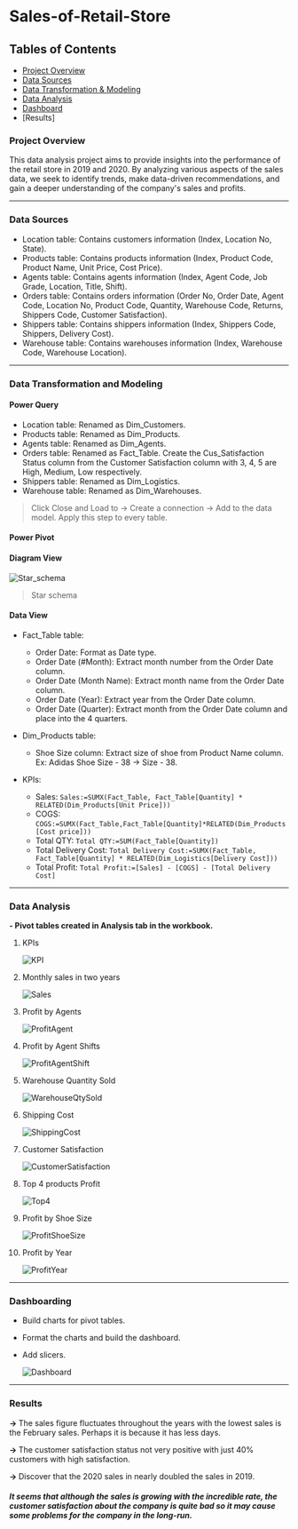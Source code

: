# Sales-of-Retail-Store

## Tables of Contents
- [Project Overview](https://github.com/Phatolic/HR#project-overview)
- [Data Sources](https://github.com/Phatolic/HR#data-sources)
- [Data Transformation & Modeling](https://github.com/Phatolic/HR#data-transformation-and-modeling)
- [Data Analysis](https://github.com/Phatolic/HR#data-analysis)
- [Dashboard](https://github.com/Phatolic/HR#dashboarding)
- [Results]

### Project Overview

This data analysis project aims to provide insights into the performance of the retail store in 2019 and 2020. By analyzing various aspects of the sales data, we seek to identify trends, make data-driven recommendations, and gain a deeper understanding of the company's sales and profits.  

---
### Data Sources

- Location table: Contains customers information (Index, Location No, State).
- Products table: Contains products information (Index, Product Code, Product Name, Unit Price, Cost Price).
- Agents table: Contains agents information (Index, Agent Code, Job Grade, Location, Title, Shift).
- Orders table: Contains orders information (Order No, Order Date, Agent Code, Location No, Product Code, Quantity, Warehouse Code, Returns, Shippers Code, Customer Satisfaction).
- Shippers table: Contains shippers information (Index, Shippers Code, Shippers, Delivery Cost).
- Warehouse table: Contains warehouses information (Index, Warehouse Code, Warehouse Location).

---
### Data Transformation and Modeling

#### Power Query

- Location table: Renamed as Dim_Customers.
- Products table: Renamed as Dim_Products.
- Agents table: Renamed as Dim_Agents.
- Orders table: Renamed as Fact_Table. Create the Cus_Satisfaction Status column from the Customer Satisfaction column with 3, 4, 5 are High, Medium, Low respectively.
- Shippers table: Renamed as Dim_Logistics.
- Warehouse table: Renamed as Dim_Warehouses.

> Click Close and Load to -> Create a connection -> Add to the data model. Apply this step to every table.
  
#### Power Pivot
#### Diagram View

  ![Star_schema](https://github.com/Phatolic/Sales-of-Retail-Store/assets/144981161/077b8f61-466a-47f9-8df4-1ce6ef0a4299)

> Star schema
#### Data View
- Fact_Table table:
  + Order Date: Format as Date type.
  + Order Date (#Month): Extract month number from the Order Date column.
  + Order Date (Month Name): Extract month name from the Order Date column.
  + Order Date (Year): Extract year from the Order Date column.
  + Order Date (Quarter): Extract month from the Order Date column and place into the 4 quarters.
    
- Dim_Products table:
  + Shoe Size column: Extract size of shoe from Product Name column. Ex: Adidas Shoe Size - 38 -> Size - 38.
    
- KPIs:
  + Sales: ```Sales:=SUMX(Fact_Table, Fact_Table[Quantity] * RELATED(Dim_Products[Unit Price]))```
  + COGS: ```COGS:=SUMX(Fact_Table,Fact_Table[Quantity]*RELATED(Dim_Products[Cost price]))```
  + Total QTY: ```Total QTY:=SUM(Fact_Table[Quantity])```
  + Total Delivery Cost: ```Total Delivery Cost:=SUMX(Fact_Table, Fact_Table[Quantity] * RELATED(Dim_Logistics[Delivery Cost]))```
  + Total Profit: ```Total Profit:=[Sales] - [COGS] - [Total Delivery Cost]```

---
### Data Analysis   
<b>- Pivot tables created in Analysis tab in the workbook.  </b>  

1. KPIs

    ![KPI](https://github.com/Phatolic/Sales-of-Retail-Store/assets/144981161/7f1a9d22-6353-416a-b2a4-fcfe5415d6f4)

2. Monthly sales in two years

    ![Sales](https://github.com/Phatolic/Sales-of-Retail-Store/assets/144981161/d6e48672-5951-4f19-8a7f-47092a093b58)

3. Profit by Agents

    ![ProfitAgent](https://github.com/Phatolic/Sales-of-Retail-Store/assets/144981161/24d1e068-1b24-4ceb-8846-5c5d56b961ce)

4. Profit by Agent Shifts

    ![ProfitAgentShift](https://github.com/Phatolic/Sales-of-Retail-Store/assets/144981161/29584857-3dab-4de8-a87b-ebde1d5a9616)

5. Warehouse Quantity Sold

    ![WarehouseQtySold](https://github.com/Phatolic/Sales-of-Retail-Store/assets/144981161/74a2d666-2d2d-4c58-9771-fa1de2839fd6)

6. Shipping Cost

    ![ShippingCost](https://github.com/Phatolic/Sales-of-Retail-Store/assets/144981161/817662e7-40e1-4f07-9bd8-865d70f724d4)

7. Customer Satisfaction
   
    ![CustomerSatisfaction](https://github.com/Phatolic/Sales-of-Retail-Store/assets/144981161/c5d26c87-5e82-4ec2-ac05-b2702d2338a4)

8. Top 4 products Profit
    
    ![Top4](https://github.com/Phatolic/Sales-of-Retail-Store/assets/144981161/90b9cb94-6d57-4a58-bd03-c5228bf291e1)

9. Profit by Shoe Size

    ![ProfitShoeSize](https://github.com/Phatolic/Sales-of-Retail-Store/assets/144981161/61ef2b73-5b79-4b84-9ce9-d460489ec163)

10. Profit by Year
    
    ![ProfitYear](https://github.com/Phatolic/Sales-of-Retail-Store/assets/144981161/fd39c7f9-8420-4da0-96a9-cbd449e2335a)

---
### Dashboarding

- Build charts for pivot tables.
- Format the charts and build the dashboard.  
- Add slicers.
  
    ![Dashboard](https://github.com/Phatolic/Sales-of-Retail-Store/assets/144981161/d4db3886-b0e3-44f3-80d1-1a922806255f)

---
### Results

<b>-> </b>The sales figure fluctuates throughout the years with the lowest sales is the February sales. Perhaps it is because it has less days.  

<b>-> </b>The customer satisfaction status not very positive with just 40% customers with high satisfaction.

<b>-> </b>Discover that the 2020 sales in nearly doubled the sales in 2019.

##### It seems that although the sales is growing with the incredible rate, the customer satisfaction about the company is quite bad so it may cause some problems for the company in the long-run.


